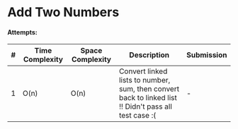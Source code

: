 # Add Two Numbers

#### Attempts:

| # | Time Complexity | Space Complexity | Description | Submission |
| - | ---- | ----- | ----------- | ----------- |
| 1 | O(n) | O(n) | Convert linked lists to number, sum, then convert back to linked list !! Didn't pass all test case :( | - |
